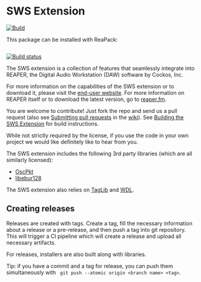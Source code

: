 # SWS Extension

[![Build](https://github.com/myrrc/sws/actions/workflows/build.yml/badge.svg)](https://github.com/myrrc/sws/actions/workflows/build.yml)

This package can be installed with ReaPack:

```

```

[![Build status](https://ci.appveyor.com/api/projects/status/6jq0uwut3mx14xp4/branch/master?svg=true)](https://ci.appveyor.com/project/reaper-oss/sws/branch/master)

The SWS extension is a collection of features that seamlessly integrate into
REAPER, the Digital Audio Workstation (DAW) software by Cockos, Inc.

For more information on the capabilities of the SWS extension or to download it,
please visit the [end-user website](https://www.sws-extension.org).
For more information on REAPER itself or to download the latest version,
go to [reaper.fm](https://www.reaper.fm).

You are welcome to contribute! Just fork the repo and send us a pull request
(also see [Submitting pull requests](https://github.com/reaper-oss/sws/wiki/Submitting-pull-requests)
in the [wiki](https://github.com/reaper-oss/sws/wiki)).
See [Building the SWS Extension](https://github.com/reaper-oss/sws/wiki/Building-the-SWS-Extension)
for build instructions.

While not strictly required by the license, if you use the code in your own
project we would like definitely like to hear from you.

The SWS extension includes the following 3rd party libraries (which are all
similarly licensed):

- [OscPkt](http://gruntthepeon.free.fr/oscpkt/)
- [libebur128](https://github.com/jiixyj/libebur128)

The SWS extension also relies on [TagLib](https://taglib.org/) and
[WDL](https://www.cockos.com/wdl).

## Creating releases

Releases are created with tags. Create a tag, fill the necessary information about a release or a pre-release,
and then push a tag into git repository. This will trigger a CI pipeline which will create a release and upload all
necessary artifacts.

For releases, installers are also built along with libraries.

Tip: if you have a commit and a tag for release, you can push them simultaneously with `
git push --atomic origin <branch name> <tag>`.
